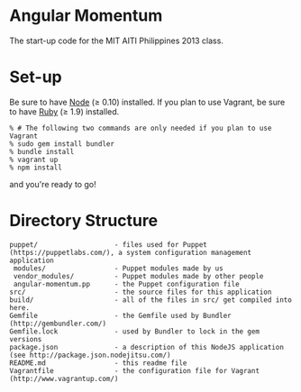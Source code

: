 # Angular Momentum

The start-up code for the MIT AITI Philippines 2013 class.

# Set-up

Be sure to have [Node](http://nodejs.org/) (≥ 0.10) installed. If you plan
to use Vagrant, be sure to have [Ruby](http://www.ruby-lang.org/en/) (≥ 1.9)
installed.

    % # The following two commands are only needed if you plan to use Vagrant
    % sudo gem install bundler
    % bundle install
    % vagrant up
    % npm install

and you're ready to go!

# Directory Structure

    puppet/                   - files used for Puppet (https://puppetlabs.com/), a system configuration management application
     modules/                 - Puppet modules made by us
     vendor_modules/          - Puppet modules made by other people
     angular-momentum.pp      - the Puppet configuration file
    src/                      - the source files for this application
    build/                    - all of the files in src/ get compiled into here.
    Gemfile                   - the Gemfile used by Bundler (http://gembundler.com/)
    Gemfile.lock              - used by Bundler to lock in the gem versions
    package.json              - a description of this NodeJS application (see http://package.json.nodejitsu.com/)
    README.md                 - this readme file
    Vagrantfile               - the configuration file for Vagrant (http://www.vagrantup.com/)
